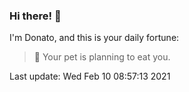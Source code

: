 ### Hi there! 👋 

I'm Donato, and this is your daily fortune:

> 🥠 Your pet is planning to eat you.

Last update: Wed Feb 10 08:57:13 2021